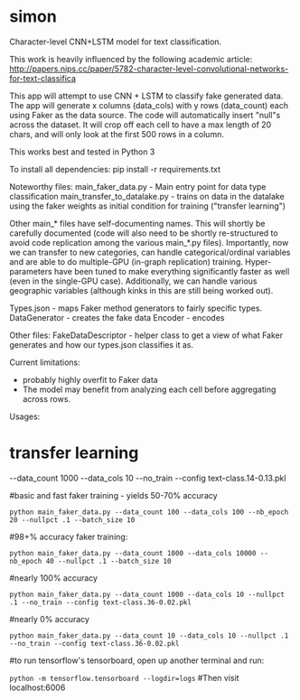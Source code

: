 # simon
Character-level CNN+LSTM model for text classification.

This work is heavily influenced by the following academic article: http://papers.nips.cc/paper/5782-character-level-convolutional-networks-for-text-classifica

This app will attempt to use CNN + LSTM to classify fake generated data.  The app will generate x columns (data_cols) with y rows (data_count) each using Faker as the data source.  The code will automatically insert "null"s across the dataset. It will crop off each cell to have a max length of 20 chars, and will only look at the first 500 rows in a column.

This works best and tested in Python 3

To install all dependencies:
pip install -r requirements.txt

Noteworthy files:
main_faker_data.py - Main entry point for data type classification
main_transfer_to_datalake.py - trains on data in the datalake using the faker weights as initial condition for training ("transfer learning")

Other main_* files have self-documenting names. This will shortly be carefully documented (code will also need to be shortly re-structured to avoid code replication among the various main_*.py files). Importantly, now we can transfer to new categories, can handle categorical/ordinal variables and are able to do multiple-GPU (in-graph replication) training. Hyper-parameters have been tuned to make everything significantly faster as well (even in the single-GPU case). Additionally, we can handle various geographic variables (although kinks in this are still being worked out).

Types.json - maps Faker method generators to fairly specific types.
DataGenerator - creates the fake data
Encoder - encodes

Other files:
FakeDataDescriptor - helper class to get a view of what Faker generates and how our types.json classifies it as.


Current limitations:
   - probably highly overfit to Faker data
   - The model may benefit from analyzing each cell before aggregating across rows.
     
Usages:
# transfer learning
--data_count 1000 --data_cols 10 --no_train --config text-class.14-0.13.pkl

#basic and fast faker training - yields 50-70% accuracy

`python main_faker_data.py --data_count 100 --data_cols 100 --nb_epoch 20 --nullpct .1 --batch_size 10`


#98+% accuracy faker training:

`python main_faker_data.py --data_count 1000 --data_cols 10000 --nb_epoch 40 --nullpct .1 --batch_size 10`


#nearly 100% accuracy

`python main_faker_data.py --data_count 1000 --data_cols 10 --nullpct .1 --no_train --config text-class.36-0.02.pkl`

#nearly 0% accuracy

`python main_faker_data.py --data_count 10 --data_cols 10 --nullpct .1 --no_train --config text-class.36-0.02.pkl`

#to run tensorflow's tensorboard, open up another terminal and run:

`python -m tensorflow.tensorboard --logdir=logs`
#Then visit localhost:6006
